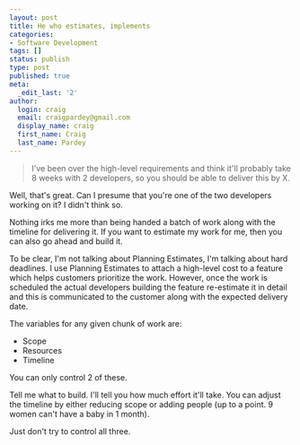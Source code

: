 ```yaml
---
layout: post
title: He who estimates, implements
categories:
- Software Development
tags: []
status: publish
type: post
published: true
meta:
  _edit_last: '2'
author:
  login: craig
  email: craigpardey@gmail.com
  display_name: craig
  first_name: Craig
  last_name: Pardey
---
```


> I've been over the high-level requirements and think it'll probably take 8
weeks with 2 developers, so you should be able to deliver this by X.

Well, that's great. Can I presume that you're one of the two developers
working on it? I didn't think so.

Nothing irks me more than being handed a batch of work along with the timeline
for delivering it. If you want to estimate my work for me, then you can also
go ahead and build it.

To be clear, I'm not talking about Planning Estimates, I'm talking about hard
deadlines. I use Planning Estimates to attach a high-level cost to a feature
which helps customers prioritize the work. However, once the work is scheduled
the actual developers building the feature re-estimate it in detail and this
is communicated to the customer along with the expected delivery date.

The variables for any given chunk of work are:

  * Scope
  * Resources
  * Timeline

You can only control 2 of these.

Tell me what to build. I'll tell you how much effort it'll take. You can
adjust the timeline by either reducing scope or adding people (up to a point.
9 women can't have a baby in 1 month).

Just don't try to control all three.

